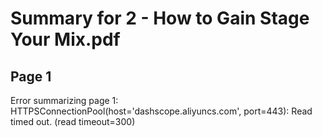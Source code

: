 # Summary for 2 - How to Gain Stage Your Mix.pdf


## Page 1
Error summarizing page 1: HTTPSConnectionPool(host='dashscope.aliyuncs.com', port=443): Read timed out. (read timeout=300)
